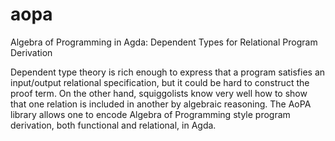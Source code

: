 # aopa
Algebra of Programming in Agda: Dependent Types for Relational Program Derivation

Dependent type theory is rich enough to express that a program satisfies an input/output relational specification, but it could be hard to construct the proof term. On the other hand, squiggolists know very well how to show that one relation is included in another by algebraic reasoning. The AoPA library allows one to encode Algebra of Programming style program derivation, both functional and relational, in Agda.
